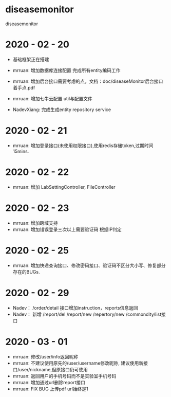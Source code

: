 # diseasemonitor
diseasemonitor

# 2020 - 02 - 20
- 基础框架正在搭建
- mrruan: 增加数据库连接配置  完成所有entity编码工作 
- mrruan: 增加后台接口需要考虑的点，文档：doc/diseaseMonitor后台接口着手点.pdf
- mrruan: 增加七牛云配置 util与配置文件

- NadevXiang: 完成生成entity repository service

# 2020 - 02 - 21
- mrruan: 增加登录接口(未使用权限接口),使用redis存储token,过期时间15mins.

# 2020 - 02 - 22
- mrruan: 增加 LabSettingController, FileController

# 2020 - 02 - 23
- mrruan: 增加跨域支持
- mrruan: 增加错误登录三次以上需要验证码 根据IP判定

# 2020 - 02 - 25
- mrruan: 增加快递查询接口、修改密码接口、验证码不区分大小写、修复部分存在的BUGs.
# 2020 - 02 - 29
- Nadev： /order/detail 接口增加instruction，reports信息返回
- Nadev： 新增 /report/del /report/new /repertory/new /commondity/list接口

# 2020 - 03 - 01
- mrruan: 修改/user/info返回昵称
- mrruan: 不建议使用原先的/user/username修改昵称, 建议使用新接口/user/nickname,但原接口仍可使用
- mrruan: 返回用户的手机号码而不是实验室手机号码
- mrruan: 增加通过url删除report接口
- mrruan: FIX BUG 上传pdf url始终是1
